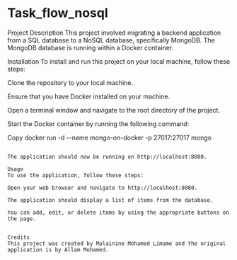 # Task_flow_nosql
Project Description
This project involved migrating a backend application from a SQL database to a NoSQL database, specifically MongoDB. The MongoDB database is running within a Docker container.

Installation
To install and run this project on your local machine, follow these steps:

Clone the repository to your local machine.

Ensure that you have Docker installed on your machine. 

Open a terminal window and navigate to the root directory of the project.


Start the Docker container by running the following command:

Copy
docker run -d --name mongo-on-docker -p 27017:27017 mongo
```

The application should now be running on http://localhost:8080.

Usage
To use the application, follow these steps:

Open your web browser and navigate to http://localhost:8080.

The application should display a list of items from the database.

You can add, edit, or delete items by using the appropriate buttons on the page.


Credits
This project was created by Malainine Mohamed Limame and the original application is by Allam Mohamed.
